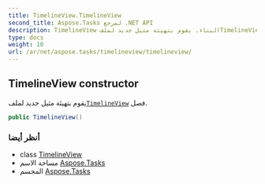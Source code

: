 ```yaml
---
title: TimelineView.TimelineView
second_title: Aspose.Tasks لمرجع .NET API
description: TimelineView البناء. يقوم بتهيئة مثيل جديد لملفTimelineView فصل.
type: docs
weight: 10
url: /ar/net/aspose.tasks/timelineview/timelineview/
---
```

## TimelineView constructor

يقوم بتهيئة مثيل جديد لملف[`TimelineView`](../) فصل.

```csharp
public TimelineView()
```

### أنظر أيضا

* class [TimelineView](../)
* مساحة الاسم [Aspose.Tasks](../../timelineview/)
* المجسم [Aspose.Tasks](../../../)



